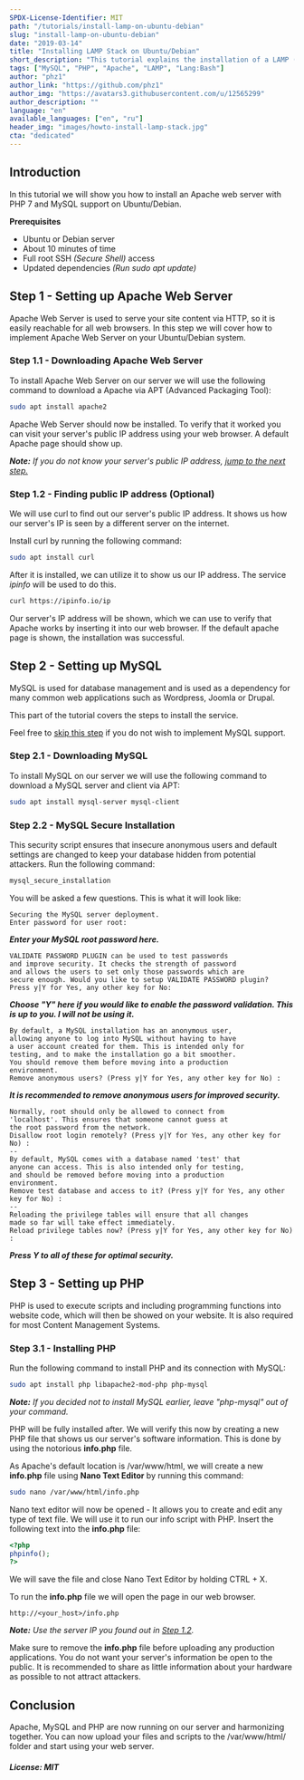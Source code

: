 ```yaml
---
SPDX-License-Identifier: MIT
path: "/tutorials/install-lamp-on-ubuntu-debian"
slug: "install-lamp-on-ubuntu-debian"
date: "2019-03-14"
title: "Installing LAMP Stack on Ubuntu/Debian"
short_description: "This tutorial explains the installation of a LAMP (Apache, MySQL, PHP) application stack on Ubuntu/Debian servers."
tags: ["MySQL", "PHP", "Apache", "LAMP", "Lang:Bash"]
author: "phz1"
author_link: "https://github.com/phz1"
author_img: "https://avatars3.githubusercontent.com/u/12565299"
author_description: ""
language: "en"
available_languages: ["en", "ru"]
header_img: "images/howto-install-lamp-stack.jpg"
cta: "dedicated"
---
```


## Introduction

In this tutorial we will show you how to install an Apache web server with PHP 7 and MySQL support on Ubuntu/Debian.

**Prerequisites**

* Ubuntu or Debian server
* About 10 minutes of time
* Full root SSH *(Secure Shell)* access
* Updated dependencies *(Run sudo apt update)*

## Step 1 - Setting up Apache Web Server

Apache Web Server is used to serve your site content via HTTP, so it is easily reachable for all web browsers.
In this step we will cover how to implement Apache Web Server on your Ubuntu/Debian system.

### Step 1.1 - Downloading Apache Web Server

To install Apache Web Server on our server we will use the following command to download a Apache via APT (Advanced Packaging Tool):

```bash
sudo apt install apache2
```

Apache Web Server should now be installed. To verify that it worked you can visit your server's public IP address using your web browser. A default Apache page should show up.

*__Note:__ If you do not know your server's public IP address, [jump to the next step.](#optional-step-12---finding-public-ip-address)*

### Step 1.2 - Finding public IP address (Optional)

We will use curl to find out our server's public IP address. It shows us how our server's IP is seen by a different server on the internet.

Install curl by running the following command:

```bash
sudo apt install curl
```

After it is installed, we can utilize it to show us our IP address. The service *ipinfo* will be used to do this.

```bash
curl https://ipinfo.io/ip
```

Our server's IP address will be shown, which we can use to verify that Apache works by inserting it into our web browser. If the default apache page is shown, the installation was successful.

## Step 2 - Setting up MySQL

MySQL is used for database management and is used as a dependency for many common web applications such as Wordpress, Joomla or Drupal.

This part of the tutorial covers the steps to install the service.

Feel free to [skip this step](#step-3---setting-up-php) if you do not wish to implement MySQL support.

### Step 2.1 - Downloading MySQL

To install MySQL on our server we will use the following command to download a MySQL server and client via APT:

```bash
sudo apt install mysql-server mysql-client
```

### Step 2.2 - MySQL Secure Installation

This security script ensures that insecure anonymous users and default settings are changed to keep your database hidden from potential attackers.
Run the following command:

```bash
mysql_secure_installation
```

You will be asked a few questions. This is what it will look like:

```
Securing the MySQL server deployment.
Enter password for user root:
```

*__Enter your MySQL root password here.__*

```
VALIDATE PASSWORD PLUGIN can be used to test passwords
and improve security. It checks the strength of password
and allows the users to set only those passwords which are
secure enough. Would you like to setup VALIDATE PASSWORD plugin?
Press y|Y for Yes, any other key for No:
```

*__Choose "Y" here if you would like to enable the password validation. This is up to you. I will not be using it.__*

```
By default, a MySQL installation has an anonymous user,
allowing anyone to log into MySQL without having to have
a user account created for them. This is intended only for
testing, and to make the installation go a bit smoother.
You should remove them before moving into a production
environment.
Remove anonymous users? (Press y|Y for Yes, any other key for No) :
```

*__It is recommended to remove anonymous users for improved security.__*

```
Normally, root should only be allowed to connect from
'localhost'. This ensures that someone cannot guess at
the root password from the network.
Disallow root login remotely? (Press y|Y for Yes, any other key for No) :
--
By default, MySQL comes with a database named 'test' that
anyone can access. This is also intended only for testing,
and should be removed before moving into a production
environment.
Remove test database and access to it? (Press y|Y for Yes, any other key for No) :
--
Reloading the privilege tables will ensure that all changes
made so far will take effect immediately.
Reload privilege tables now? (Press y|Y for Yes, any other key for No) :
```

*__Press Y to all of these for optimal security.__*

## Step 3 - Setting up PHP

PHP is used to execute scripts and including programming functions into website code, which will then be showed on your website. It is also required for most Content Management Systems.

### Step 3.1 - Installing PHP

Run the following command to install PHP and its connection with MySQL:

```bash
sudo apt install php libapache2-mod-php php-mysql
```

*__Note:__ If you decided not to install MySQL earlier, leave "php-mysql" out of your command.*

PHP will be fully installed after. We will verify this now by creating a new PHP file that shows us our server's software information. This is done by using the notorious **info.php** file.

As Apache's default location is /var/www/html, we will create a new **info.php** file using **Nano Text Editor** by running this command:

```bash
sudo nano /var/www/html/info.php
```

Nano text editor will now be opened - It allows you to create and edit any type of text file. We will use it to run our info script with PHP. Insert the following text into the **info.php** file:

```php
<?php
phpinfo();
?>
```

We will save the file and close Nano Text Editor by holding CTRL + X.

To run the **info.php** file we will open the page in our web browser.

```
http://<your_host>/info.php
```

*__Note:__ Use the server IP you found out in [Step 1.2](#optional-step-12---finding-public-ip-address).*

Make sure to remove the **info.php** file before uploading any production applications. You do not want your server's information be open to the public. It is recommended to share as little information about your hardware as possible to not attract attackers.

## Conclusion

Apache, MySQL and PHP are now running on our server and harmonizing together. You can now upload your files and scripts to the /var/www/html/ folder and start using your web server.

##### License: MIT

<!---

Contributors's Certificate of Origin

By making a contribution to this project, I certify that:

(a) The contribution was created in whole or in part by me and I have
    the right to submit it under the license indicated in the file; or

(b) The contribution is based upon previous work that, to the best of my
    knowledge, is covered under an appropriate license and I have the
    right under that license to submit that work with modifications,
    whether created in whole or in part by me, under the same license
    (unless I am permitted to submit under a different license), as
    indicated in the file; or

(c) The contribution was provided directly to me by some other person
    who certified (a), (b) or (c) and I have not modified it.

(d) I understand and agree that this project and the contribution are
    public and that a record of the contribution (including all personal
    information I submit with it, including my sign-off) is maintained
    indefinitely and may be redistributed consistent with this project
    or the license(s) involved.

Signed-off-by: phz1 - phyze@protonmail.ch

-->
